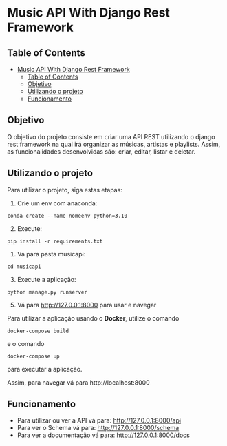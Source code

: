 # Music API With Django Rest Framework

> 

## Table of Contents

- [Music API With Django Rest Framework](#music-api-with-django-rest-framework)
  - [Table of Contents](#table-of-contents)
  - [Objetivo](#objetivo)
  - [Utilizando o projeto](#utilizando-o-projeto)
  - [Funcionamento](#funcionamento)

## Objetivo

O objetivo do projeto consiste em criar uma API REST utilizando o django rest framework na qual irá organizar as músicas, artistas e playlists. Assim, as funcionalidades desenvolvidas são: criar, editar, listar e deletar.



## Utilizando o projeto
Para utilizar o projeto, siga estas etapas:

1. Crie um env com anaconda:
```
conda create --name nomeenv python=3.10
```
2. Execute:
```
pip install -r requirements.txt
```
1. Vá para pasta musicapi:
```
cd musicapi
```
3. Execute a aplicação:
```
python manage.py runserver
```
5. Vá para http://127.0.0.1:8000 para usar e navegar

Para utilizar a aplicação usando o **Docker**, utilize o comando
```
docker-compose build 
```
e o comando 
```
docker-compose up 
```
para executar a aplicação.

Assim, para navegar vá para http://localhost:8000 




## Funcionamento

- Para utilizar ou ver a API vá para: http://127.0.0.1:8000/api
- Para ver o Schema vá para: http://127.0.0.1:8000/schema
- Para ver a documentação vá para: http://127.0.0.1:8000/docs




